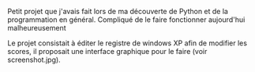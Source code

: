 Petit projet que j'avais fait lors de ma découverte de Python et de la programmation en général.
Compliqué de le faire fonctionner aujourd'hui malheureusement

Le projet consistait à éditer le registre de windows XP afin de modifier les scores, il proposait une interface graphique pour le faire (voir screenshot.jpg).
